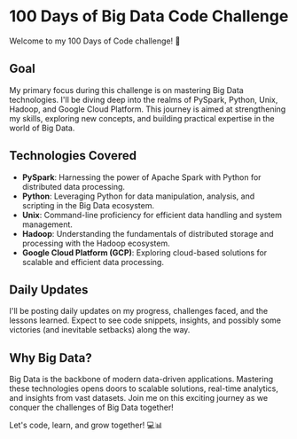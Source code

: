 # 100 Days of Big Data Code Challenge

Welcome to my 100 Days of Code challenge! 🚀

## Goal
My primary focus during this challenge is on mastering Big Data technologies. I'll be diving deep into the realms of PySpark, Python, Unix, Hadoop, and Google Cloud Platform. This journey is aimed at strengthening my skills, exploring new concepts, and building practical expertise in the world of Big Data.

## Technologies Covered
- **PySpark**: Harnessing the power of Apache Spark with Python for distributed data processing.
- **Python**: Leveraging Python for data manipulation, analysis, and scripting in the Big Data ecosystem.
- **Unix**: Command-line proficiency for efficient data handling and system management.
- **Hadoop**: Understanding the fundamentals of distributed storage and processing with the Hadoop ecosystem.
- **Google Cloud Platform (GCP)**: Exploring cloud-based solutions for scalable and efficient data processing.

## Daily Updates
I'll be posting daily updates on my progress, challenges faced, and the lessons learned. Expect to see code snippets, insights, and possibly some victories (and inevitable setbacks) along the way.

## Why Big Data?
Big Data is the backbone of modern data-driven applications. Mastering these technologies opens doors to scalable solutions, real-time analytics, and insights from vast datasets. Join me on this exciting journey as we conquer the challenges of Big Data together!

Let's code, learn, and grow together! 💻📊
